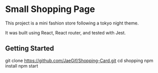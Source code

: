 # Small Shopping Page

This project is a mini fashion store following a tokyo night theme.

It was built using React, React router, and tested with Jest.

## Getting Started

git clone https://github.com/JaeGif/Shopping-Card.git
cd shopping
npm install
npm start
